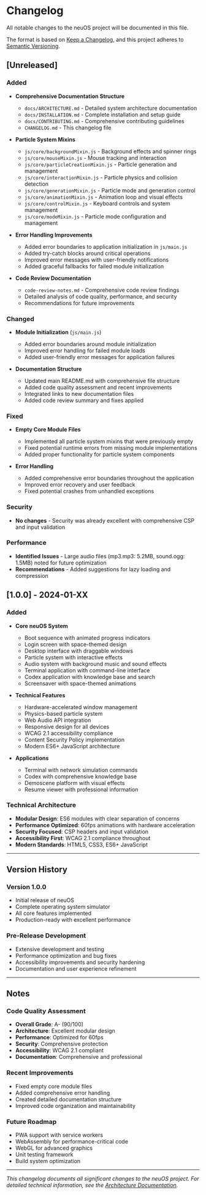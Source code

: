 # Changelog

All notable changes to the neuOS project will be documented in this file.

The format is based on [Keep a Changelog](https://keepachangelog.com/en/1.0.0/),
and this project adheres to [Semantic Versioning](https://semver.org/spec/v2.0.0.html).

## [Unreleased]

### Added
- **Comprehensive Documentation Structure**
  - `docs/ARCHITECTURE.md` - Detailed system architecture documentation
  - `docs/INSTALLATION.md` - Complete installation and setup guide
  - `docs/CONTRIBUTING.md` - Comprehensive contributing guidelines
  - `CHANGELOG.md` - This changelog file

- **Particle System Mixins**
  - `js/core/backgroundMixin.js` - Background effects and spinner rings
  - `js/core/mouseMixin.js` - Mouse tracking and interaction
  - `js/core/particleCreationMixin.js` - Particle generation and management
  - `js/core/interactionMixin.js` - Particle physics and collision detection
  - `js/core/generationMixin.js` - Particle mode and generation control
  - `js/core/animationMixin.js` - Animation loop and visual effects
  - `js/core/controlMixin.js` - Keyboard controls and system management
  - `js/core/modeMixin.js` - Particle mode configuration and management

- **Error Handling Improvements**
  - Added error boundaries to application initialization in `js/main.js`
  - Added try-catch blocks around critical operations
  - Improved error messages with user-friendly notifications
  - Added graceful fallbacks for failed module initialization

- **Code Review Documentation**
  - `code-review-notes.md` - Comprehensive code review findings
  - Detailed analysis of code quality, performance, and security
  - Recommendations for future improvements

### Changed
- **Module Initialization** (`js/main.js`)
  - Added error boundaries around module initialization
  - Improved error handling for failed module loads
  - Added user-friendly error messages for application failures

- **Documentation Structure**
  - Updated main README.md with comprehensive file structure
  - Added code quality assessment and recent improvements
  - Integrated links to new documentation files
  - Added code review summary and fixes applied

### Fixed
- **Empty Core Module Files**
  - Implemented all particle system mixins that were previously empty
  - Fixed potential runtime errors from missing module implementations
  - Added proper functionality for particle system components

- **Error Handling**
  - Added comprehensive error boundaries throughout the application
  - Improved error recovery and user feedback
  - Fixed potential crashes from unhandled exceptions

### Security
- **No changes** - Security was already excellent with comprehensive CSP and input validation

### Performance
- **Identified Issues** - Large audio files (mp3.mp3: 5.2MB, sound.ogg: 1.5MB) noted for future optimization
- **Recommendations** - Added suggestions for lazy loading and compression

## [1.0.0] - 2024-01-XX

### Added
- **Core neuOS System**
  - Boot sequence with animated progress indicators
  - Login screen with space-themed design
  - Desktop interface with draggable windows
  - Particle system with interactive effects
  - Audio system with background music and sound effects
  - Terminal application with command-line interface
  - Codex application with knowledge base and search
  - Screensaver with space-themed animations

- **Technical Features**
  - Hardware-accelerated window management
  - Physics-based particle system
  - Web Audio API integration
  - Responsive design for all devices
  - WCAG 2.1 accessibility compliance
  - Content Security Policy implementation
  - Modern ES6+ JavaScript architecture

- **Applications**
  - Terminal with network simulation commands
  - Codex with comprehensive knowledge base
  - Demoscene platform with visual effects
  - Resume viewer with professional information

### Technical Architecture
- **Modular Design**: ES6 modules with clear separation of concerns
- **Performance Optimized**: 60fps animations with hardware acceleration
- **Security Focused**: CSP headers and input validation
- **Accessibility First**: WCAG 2.1 compliance throughout
- **Modern Standards**: HTML5, CSS3, ES6+ JavaScript

---

## Version History

### Version 1.0.0
- Initial release of neuOS
- Complete operating system simulator
- All core features implemented
- Production-ready with excellent performance

### Pre-Release Development
- Extensive development and testing
- Performance optimization and bug fixes
- Accessibility improvements and security hardening
- Documentation and user experience refinement

---

## Notes

### Code Quality Assessment
- **Overall Grade**: A- (90/100)
- **Architecture**: Excellent modular design
- **Performance**: Optimized for 60fps
- **Security**: Comprehensive protection
- **Accessibility**: WCAG 2.1 compliant
- **Documentation**: Comprehensive and professional

### Recent Improvements
- Fixed empty core module files
- Added comprehensive error handling
- Created detailed documentation structure
- Improved code organization and maintainability

### Future Roadmap
- PWA support with service workers
- WebAssembly for performance-critical code
- WebGL for advanced graphics
- Unit testing framework
- Build system optimization

---

*This changelog documents all significant changes to the neuOS project. For detailed technical information, see the [Architecture Documentation](./docs/ARCHITECTURE.md).* 